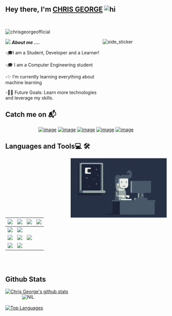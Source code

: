## Hey there, I'm [CHRIS GEORGE](https://github.com/chrisgeorgeofficial) <img src="https://user-images.githubusercontent.com/1303154/88677602-1635ba80-d120-11ea-84d8-d263ba5fc3c0.gif" width="28px" alt="hi">

<br>

<p align="left"> <img src="https://komarev.com/ghpvc/?username=chrisgeorgeofficial&label=Profile%20views&color=0e75b6&style=flat" alt="chrisgeorgeofficial" /> </p>

<img align="right" width=200px height=200px alt="side_sticker" src="https://media.giphy.com/media/TEnXkcsHrP4YedChhA/giphy.gif" />

<img src="https://media.giphy.com/media/iY8CRBdQXODJSCERIr/giphy.gif" width="30px">&nbsp;***About me ....***

 -🎓I am a Student, Developer and a Learner!

-🎓 I am a Computer Engineering student 

-✨  I’m currently learning everything about machine learning

-💪🏼 Future Goals: Learn more technologies and leverage my skills.


## Catch me on 📬 

<div align="center">

[![image](https://img.shields.io/badge/LinkedIn-0077B5?style=for-the-badge&logo=linkedin&logoColor=white)](https://www.linkedin.com/in/chris-george-b11486226/)
[![image](https://img.shields.io/badge/Instagram-E4405F?style=for-the-badge&logo=instagram&logoColor=white)]()
[![image](https://img.shields.io/badge/Twitter-1DA1F2?style=for-the-badge&logo=twitter&logoColor=white)]()
[![image](https://img.shields.io/badge/Gmail-D14836?style=for-the-badge&logo=gmail&logoColor=white)](mailto:chrisgeorge2k20@gmail.com)
[![image](https://img.shields.io/badge/Facebook-1877F2?style=for-the-badge&logo=facebook&logoColor=white)]()

</div>


## Languages and Tools💻 🛠 

<img alt="Night Coding" src="https://raw.githubusercontent.com/AVS1508/AVS1508/master/assets/Night-Coding.gif" align="right"/>

|![](https://img.shields.io/badge/python-3670A0?style=for-the-badge&logo=python&logoColor=ffdd54)|![](https://img.shields.io/badge/JavaScript-F7DF1E?style=for-the-badge&logo=javascript&logoColor=black)|![](https://img.shields.io/badge/Java-ED8B00?style=for-the-badge&logo=java&logoColor=white)|![](https://img.shields.io/badge/C-00599C?style=for-the-badge&logo=c&logoColor=white)|
|---|---|---|---|
|![](https://img.shields.io/badge/React-20232A?style=for-the-badge&logo=react&logoColor=61DAFB)|![](https://img.shields.io/badge/MySQL-00000F?style=for-the-badge&logo=mysql&logoColor=white)|
|![](https://img.shields.io/badge/-HTML-05122A?style=flat&logo=HTML5)|![](https://img.shields.io/badge/CSS3-1572B6?style=for-the-badge&logo=css3&logoColor=white)|![](https://img.shields.io/badge/SQLite-07405E?style=for-the-badge&logo=sqlite&logoColor=white)|
|![](https://img.shields.io/badge/Visual_Studio-5C2D91?style=for-the-badge&logo=visual%20studio&logoColor=white)|![](https://img.shields.io/badge/Bootstrap-563D7C?style=for-the-badge&logo=bootstrap&logoColor=white)|
<br>
<br>

## Github Stats

[![Chris George's github stats](https://github-readme-stats.vercel.app/api?username=chrisgeorgeofficial&show_icons=true&theme=midnight-purple)](https://github.com/chrisgeorgeofficial/github-readme-stats) 
<img src="https://github-readme-streak-stats.herokuapp.com/?user=chrisgeorgeofficial&theme=tokyonight" alt="NIL" align="right" width="452"/>
<br><br><br>
[![Top Languages](https://github-readme-stats.vercel.app/api/top-langs/?username=chrisgeorgeofficial&layout=compact&theme=midnight-purple)](https://github.com/anuraghazra/github-readme-stats)
<br>

<!--## Coding Stats


![𝚐𝚒𝚝𝚑𝚞𝚋 𝚐𝚛𝚊𝚙𝚑](https://activity-graph.herokuapp.com/graph?username=chrisgeorgeofficial&theme=react-dark&hide_border=true&area=true)-->


<!--START_SECTION:waka-->

<!--END_SECTION:waka-->

   
</details> 

